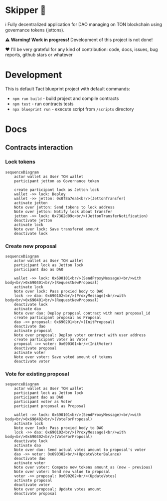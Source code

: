 # Skipper 🐧

ℹ️ Fully decentralized application for DAO managing on TON blockchain using governance tokens (jettons).

⚠️ <b>Warning! Work in progress!</b> Development of this project is not done!

❤️ I'll be very grateful for any kind of contribution: code, docs, issues, bug reports, github stars or whatever

<!-- # Deploy TODO -->

# Development

This is default Tact blueprint project with default commands:

- `npm run build` - build project and compile contracts
- `npm test` - run contracts tests
- `npx blueprint run` - execute script from `/scripts` directory

# Docs

## Contracts interaction

### Lock tokens

```mermaid
sequenceDiagram
    actor wallet as User TON wallet
    participant jetton as Governance token

    create participant lock as Jetton lock
    wallet ->> lock: Deploy
    wallet ->> jetton: 0x0f8a7ea5<br/>(JettonTransfer)
    activate jetton
    Note over jetton: Send tokens to lock address
    Note over jetton: Notify lock about transfer
    jetton ->> lock: 0x7362d09c<br/>(JettonTransferNotification)
    deactivate jetton
    activate lock
    Note over lock: Save transfered amount
    deactivate lock
```

### Create new proposal

```mermaid
sequenceDiagram
    actor wallet as User TON wallet
    participant lock as Jetton lock
    participant dao as DAO

    wallet ->> lock: 0x690101<br/>(SendProxyMessage)<br/>with body<br/>0x690401<br/>(RequestNewProposal)
    activate lock
    Note over lock: Pass proxied body to DAO
    lock ->> dao: 0x690102<br/>(ProxyMessage)<br/>with body<br/>0x690401<br/>(RequestNewProposal)
    deactivate lock
    activate dao
    Note over dao: Deploy proposal contract with next proposal_id
    create participant proposal as Proposal
    dao ->> proposal: 0x690201<br/>(InitProposal)
    deactivate dao
    activate proposal
    Note over proposal: Deploy voter contract with user address
    create participant voter as Voter
    proposal ->> voter: 0x690301<br/>(InitVoter)
    deactivate proposal
    activate voter
    Note over voter: Save voted amount of tokens
    deactivate voter
```

### Vote for existing proposal

```mermaid
sequenceDiagram
    actor wallet as User TON wallet
    participant lock as Jetton lock
    participant dao as DAO
    participant voter as Voter
    participant proposal as Proposal

    wallet ->> lock: 0x690101<br/>(SendProxyMessage)<br/>with body<br/>0x690402<br/>(VoteForProposal)
    activate lock
    Note over lock: Pass proxied body to DAO
    lock ->> dao: 0x690102<br/>(ProxyMessage)<br/>with body<br/>0x690402<br/>(VoteForProposal)
    deactivate lock
    activate dao
    Note over dao: Send actual votes amount to proposal's voter
    dao ->> voter: 0x690302<br/>(UpdateVoterBalance)
    deactivate dao
    activate voter
    Note over voter: Compute new tokens amount as (new - previous)
    Note over voter: Send new value to proposal
    voter ->> proposal: 0x690202<br/>(UpdateVotes)
    activate proposal
    deactivate voter
    Note over proposal: Update votes amount
    deactivate proposal
```
